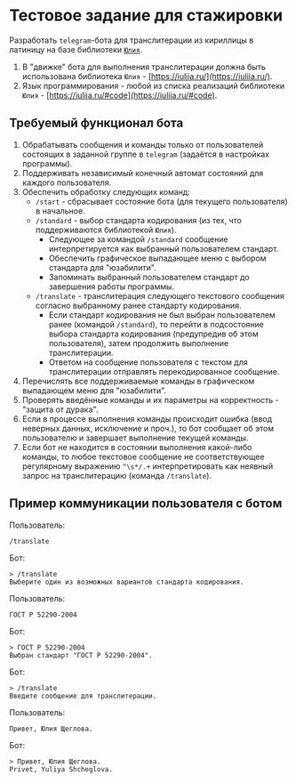 # Тестовое задание для стажировки
Разработать `telegram`-бота для транслитерации из кириллицы в латиницу на базе библиотеки [`Юлия`](https://iuliia.ru/).
1. В "движке" бота для выполнения транслитерации должна быть использована библиотека `Юлия` - [https://iuliia.ru/](https://iuliia.ru/).
2. Язык программирования - любой из списка реализаций библиотеки `Юлия` - [https://iuliia.ru/#code](https://iuliia.ru/#code).

## Требуемый функционал бота
1. Обрабатывать сообщения и команды только от пользователей состоящих в заданной группе в `telegram` (задаётся в настройках программы).
2. Поддерживать независимый конечный автомат состояний для каждого пользователя.
2. Обеспечить обработку следующих команд:
    - `/start` - сбрасывает состояние бота (для текущего пользователя) в начальное.
    - `/standard` - выбор стандарта кодирования (из тех, что поддерживаются библиотекой `Юлия`).
        * Cледующее за командой `/standard` сообщение интерпретируется как выбранный пользователем стандарт.
        * Обеспечить графическое выпадающее меню с выбором стандарта для "юзабилити".
        * Запоминать выбранный пользователем стандарт до завершения работы программы.
    - `/translate` - транслитерация следующего текстового сообщения согласно выбранному ранее стандарту кодирования.
        * Если стандарт кодирования не был выбран пользователем ранее (командой `/standard`), то перейти в подсостояние выбора стандарта кодирования (предупредив об этом пользователя), затем продолжить выполнение транслитерации.
        * Ответом на сообщение пользователя с текстом для транслитерации отправлять перекодированное сообщение.
4. Перечислять все поддерживаемые команды в графическом выпадающем меню для "юзабилити".
5. Проверять введённые команды и их параметры на корректность - "защита от дурака".
6. Если в процессе выполнения команды происходит ошибка (ввод неверных данных, исключение и проч.), то бот сообщает об этом пользователю и завершает выполнение текущей команды.
7. Если бот не находится в состоянии выполнения какой-либо команды, то любое текстовое сообщение не соответствующее регулярному выражению `^\s*/.+` интерпретировать как неявный запрос на транслитерацию (команда `/translate`).

## Пример коммуникации пользователя с ботом
Пользователь:
```
/translate
```

Бот:
```
> /translate
Выберите один из возможных вариантов стандарта кодирования.
```

Пользователь:
```
ГОСТ Р 52290-2004
```

Бот:
```
> ГОСТ Р 52290-2004
Выбран стандарт "ГОСТ Р 52290-2004".
```

Бот:
```
> /translate
Введите сообщение для транслитерации.
```

Пользователь:
```
Привет, Юлия Щеглова.
```

Бот:
```
> Привет, Юлия Щеглова.
Privet, Yuliya Shcheglova.
```
